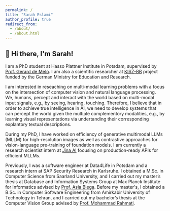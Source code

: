 ```yaml
---
permalink: /
title: "Sarah Eslami"
author_profile: true
redirect_from: 
  - /about/
  - /about.html
---
```


## 👋 Hi there, I'm Sarah!

I am a PhD student at Hasso Plattner Institute in Potsdam, supervised by [Prof. Gerard de Melo](http://gerard.demelo.org/). I am also a scientific researcher at [KISZ-BB](https://hpi.de/kisz/home.html) project funded by the German Ministry for Education and Research.

I am interested in reseaching on multi-modal learning problems with a focus on the intersection of computer vision and natural language processing. We, humans, percept and interact with the world based on multi-modal input signals, e.g., by seeing, hearing, touching. Therefore, I believe that in order to achieve true intelligence in AI, we need to develop systems that can percept the world given the multiple complementory modalities, e.g., by learning visual representations via undertanding their corresponding explantory textual descriptions.

During my PhD, I have worked on efficiency of generative multimodal LLMs (MLLM) for high-resolution images as well as contrastive approaches for vision-language pre-training of foundation models. I am currently a research scientist intern at [Jina AI](https://jina.ai/) focusing on production-ready APIs for efficient MLLMs.

Previously, I was a software engineer at Data4Life in Potsdam and a research intern at SAP Security Research in Karlsruhe. I obtained a M.Sc. in Computer Science from Saarland University, and I carried out my master’s thesis at Database and Information Systems Group at Max Planck Institute for Informatics advised by [Prof. Asia Biega](https://asiabiega.github.io/). Before my master's, I obtained a B.Sc. in Computer Software Engineering from Amirkabir University of Technology in Tehran, and I carried out my bachelor’s thesis at the Computer Vision Group advised by [Prof. Mohammad Rahmati](https://www.linkedin.com/in/mohammad-rahmati-8a55b1123/?originalSubdomain=ir).
